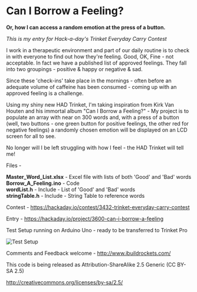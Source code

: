 Can I Borrow a Feeling?
================
<B>Or, how I can access a random emotion at the press of a button.</b>

<i>This is my entry for Hack-a-day's Trinket Everyday Carry Contest</i>

I work in a therapeutic environment and part of our daily routine is to check in with 
everyone to find out how they're feeling. 
Good, OK, Fine - not acceptable. In fact we have a published list of approved feelings. 
They fall into two groupings - positive & happy or negative & sad. 

Since these 'check-ins' take place in the mornings - often before an adequate volume of 
caffeine has been consumed - coming up with an approved feeling is a challenge. 

Using my shiny new HAD Trinket, I'm taking inspiration from Kirk Van Houten and his 
immortal album "Can I Borrow a Feeling?" - My project is to populate an array with near 
on 300 words and, with a press of a button (well, two buttons - one green button for positive 
feelings, the other red for negative feelings) a randomly chosen emotion will be displayed 
on an LCD screen for all to see. 

No longer will I be left struggling with how I feel - the HAD Trinket will tell me!

Files -

   <b>Master_Word_List.xlsx</b> - Excel file with lists of both 'Good' and 'Bad' words<br>
   <b>Borrow_A_Feeling.ino</b> - Code<br>
   <b>wordList.h</b> - Include -  List of 'Good' and 'Bad' words<br>
   <b>stringTable.h</b> - Include - String Table to reference words<br>

Contest - https://hackaday.io/contest/3432-trinket-everyday-carry-contest

Entry - https://hackaday.io/project/3600-can-i-borrow-a-feeling

Test Setup running on Arduino Uno - ready to be transferred to Trinket Pro

![Test Setup](https://github.com/ibuildrockets/Borrow_A_Feeling/raw/master/images/BreadboardProto01_Small.jpg)


Comments and Feedback welcome - http://www.ibuildrockets.com/

This code is being released as Attribution-ShareAlike 2.5 Generic (CC BY-SA 2.5)

http://creativecommons.org/licenses/by-sa/2.5/
